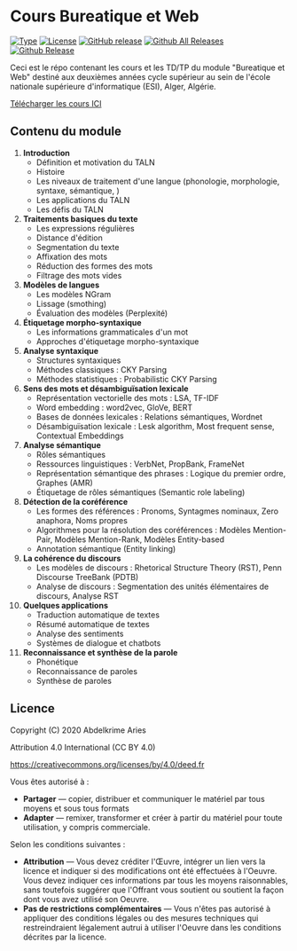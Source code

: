 # Cours Bureatique et Web

[![Type](https://img.shields.io/badge/Type-Cours-0014A8.svg?style=flat)](https://github.com/projeduc/ESI_2CS_TALN)
[![License](https://img.shields.io/badge/Licence-CC--BY_4.0-0014A8.svg?style=flat)](https://creativecommons.org/licenses/by/4.0/deed.fr)
[![GitHub release](https://img.shields.io/github/release/projeduc/ESI_2CS_TALN.svg)](https://github.com/projeduc/ESI_2CS_TALN/releases)
[![Github All Releases](https://img.shields.io/github/downloads/projeduc/ESI_2CS_TALN/total.svg)](https://github.com/projeduc/ESI_2CS_TALN/releases)
[![Github Release](https://img.shields.io/github/downloads/projeduc/ESI_2CS_TALN/latest/total.svg)](https://github.com/projeduc/ESI_2CS_TALN/releases/latest)

Ceci est le répo contenant les cours et les TD/TP du module "Bureatique et Web" destiné aux deuxièmes années cycle supérieur au sein de l'école nationale supérieure d'informatique (ESI), Alger, Algérie.

[Télécharger les cours ICI](https://github.com/projeduc/ESI_2CS_TALN/releases/latest)

## Contenu du module

1. **Introduction**
    - Définition et motivation du TALN
    - Histoire
    - Les niveaux de traitement d'une langue (phonologie, morphologie, syntaxe, sémantique, )
    - Les applications du TALN
    - Les défis du TALN
1. **Traitements basiques du texte**
    - Les expressions régulières
    - Distance d'édition
    - Segmentation du texte
    - Affixation des mots
    - Réduction des formes des mots
    - Filtrage des mots vides
1. **Modèles de langues**
    - Les modèles NGram
    - Lissage (smothing)
    - Évaluation des modèles (Perplexité)
1. **Étiquetage morpho-syntaxique**
    - Les informations grammaticales d'un mot
    - Approches d'étiquetage morpho-syntaxique
1. **Analyse syntaxique**
    - Structures syntaxiques
    - Méthodes classiques : CKY Parsing
    - Méthodes statistiques : Probabilistic CKY Parsing
1. **Sens des mots et désambiguïsation lexicale**
    - Représentation vectorielle des mots : LSA, TF-IDF
    - Word embedding :  word2vec, GloVe, BERT
    - Bases de données lexicales : Relations sémantiques, Wordnet
    - Désambiguïsation lexicale : Lesk algorithm, Most frequent sense, Contextual Embeddings
1. **Analyse sémantique**
    - Rôles sémantiques
    - Ressources linguistiques : VerbNet, PropBank, FrameNet
    - Représentation sémantique des phrases : Logique du premier ordre, Graphes (AMR)
    - Étiquetage de rôles sémantiques (Semantic role labeling)
1. **Détection de la coréférence**
    - Les formes des références : Pronoms, Syntagmes nominaux, Zero anaphora, Noms propres
    - Algorithmes pour la résolution des coréférences : Modèles Mention-Pair, Modèles Mention-Rank, Modèles Entity-based
    - Annotation sémantique (Entity linking)
1. **La cohérence du discours**
    - Les modèles de discours : Rhetorical Structure Theory (RST), Penn Discourse TreeBank (PDTB)
    - Analyse de discours : Segmentation des unités élémentaires de discours, Analyse RST
1. **Quelques applications**
    - Traduction automatique de textes
    - Résumé automatique de textes
    - Analyse des sentiments
    - Systèmes de dialogue et chatbots
1. **Reconnaissance et synthèse de la parole**
    - Phonétique
    - Reconnaissance de paroles
    - Synthèse de paroles

## Licence

Copyright (C) 2020  Abdelkrime Aries


Attribution 4.0 International (CC BY 4.0)

https://creativecommons.org/licenses/by/4.0/deed.fr

Vous êtes autorisé à :
- **Partager** — copier, distribuer et communiquer le matériel par tous moyens et sous tous formats
- **Adapter** — remixer, transformer et créer à partir du matériel pour toute utilisation, y compris commerciale.

Selon les conditions suivantes :
- **Attribution** — Vous devez créditer l'Œuvre, intégrer un lien vers la licence et indiquer si des modifications ont été effectuées à l'Oeuvre. Vous devez indiquer ces informations par tous les moyens raisonnables, sans toutefois suggérer que l'Offrant vous soutient ou soutient la façon dont vous avez utilisé son Oeuvre.
- **Pas de restrictions complémentaires** — Vous n'êtes pas autorisé à appliquer des conditions légales ou des mesures techniques qui restreindraient légalement autrui à utiliser l'Oeuvre dans les conditions décrites par la licence.
